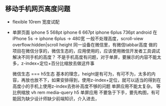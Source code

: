 ## 移动手机网页高度问题
- flexible 10rem 宽度试配
- 单屏页面
  iphone 5 568pt
  iphone 6 667pt
  iphone 6plus 736pt
  android 在iPhone 5s -> iphone 6plus -> 480宽
  一般不处理高度，scroll-view 
  overflow:hidden|scroll
  height 同一设备在微信里，有微信tabbar高度
  做的项目在微信分享的，微信生态的，应用使用的，应该使用微信开发者工具调试
  解决不同手机的高度？
  不是手机高度有问题，对于单屏，要展示的内容不能太多，z-index+定位+百分比缩放去做这件事

  微信生态 === h5生态
  基本的理念，height是有可为，有可不为，太多的内容，再放也放不下，如果安排得到，使用z-index+定位，就可以适当的得到在高度小的手机上使用z-index去弥补高度不够的问题
  单屏应用不能太复杂。
  等比例缩放 vh rem media-query
  h5 单屏应用 不要急于下手，要先构图，有可能因为缺少设计师缺少前端知识，介入进去，
